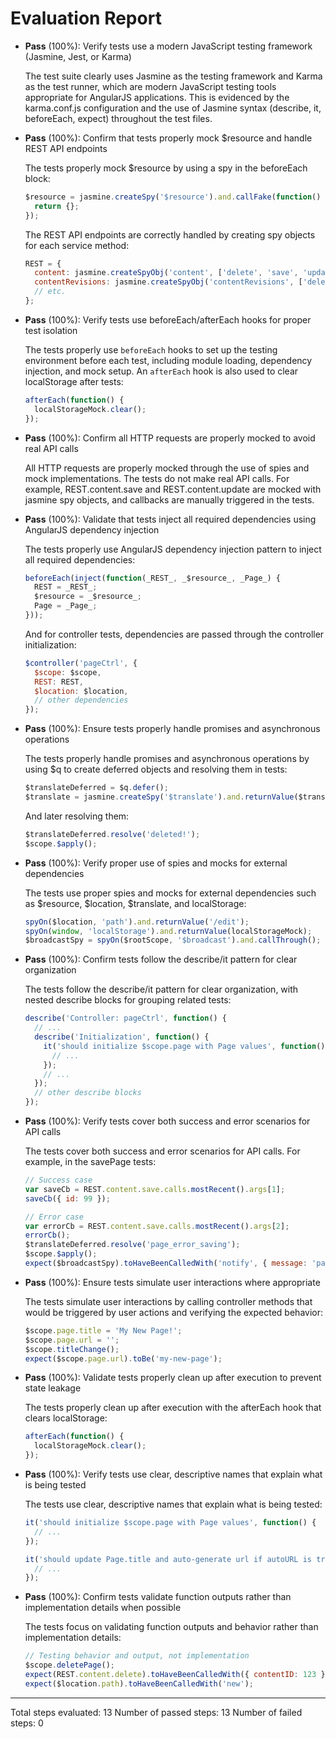 # Evaluation Report

- **Pass** (100%): Verify tests use a modern JavaScript testing framework (Jasmine, Jest, or Karma)
  
  The test suite clearly uses Jasmine as the testing framework and Karma as the test runner, which are modern JavaScript testing tools appropriate for AngularJS applications. This is evidenced by the karma.conf.js configuration and the use of Jasmine syntax (describe, it, beforeEach, expect) throughout the test files.

- **Pass** (100%): Confirm that tests properly mock $resource and handle REST API endpoints
  
  The tests properly mock $resource by using a spy in the beforeEach block:
  ```javascript
  $resource = jasmine.createSpy('$resource').and.callFake(function() {
    return {};
  });
  ```
  The REST API endpoints are correctly handled by creating spy objects for each service method:
  ```javascript
  REST = {
    content: jasmine.createSpyObj('content', ['delete', 'save', 'update']),
    contentRevisions: jasmine.createSpyObj('contentRevisions', ['delete', 'save']),
    // etc.
  };
  ```

- **Pass** (100%): Verify tests use beforeEach/afterEach hooks for proper test isolation
  
  The tests properly use `beforeEach` hooks to set up the testing environment before each test, including module loading, dependency injection, and mock setup. An `afterEach` hook is also used to clear localStorage after tests:
  ```javascript
  afterEach(function() {
    localStorageMock.clear();
  });
  ```

- **Pass** (100%): Confirm all HTTP requests are properly mocked to avoid real API calls
  
  All HTTP requests are properly mocked through the use of spies and mock implementations. The tests do not make real API calls. For example, REST.content.save and REST.content.update are mocked with jasmine spy objects, and callbacks are manually triggered in the tests.

- **Pass** (100%): Validate that tests inject all required dependencies using AngularJS dependency injection
  
  The tests properly use AngularJS dependency injection pattern to inject all required dependencies:
  ```javascript
  beforeEach(inject(function(_REST_, _$resource_, _Page_) {
    REST = _REST_;
    $resource = _$resource_;
    Page = _Page_;
  }));
  ```
  And for controller tests, dependencies are passed through the controller initialization:
  ```javascript
  $controller('pageCtrl', {
    $scope: $scope,
    REST: REST,
    $location: $location,
    // other dependencies
  });
  ```

- **Pass** (100%): Ensure tests properly handle promises and asynchronous operations
  
  The tests properly handle promises and asynchronous operations by using $q to create deferred objects and resolving them in tests:
  ```javascript
  $translateDeferred = $q.defer();
  $translate = jasmine.createSpy('$translate').and.returnValue($translateDeferred.promise);
  ```
  And later resolving them:
  ```javascript
  $translateDeferred.resolve('deleted!');
  $scope.$apply();
  ```

- **Pass** (100%): Verify proper use of spies and mocks for external dependencies
  
  The tests use proper spies and mocks for external dependencies such as $resource, $location, $translate, and localStorage:
  ```javascript
  spyOn($location, 'path').and.returnValue('/edit');
  spyOn(window, 'localStorage').and.returnValue(localStorageMock);
  $broadcastSpy = spyOn($rootScope, '$broadcast').and.callThrough();
  ```

- **Pass** (100%): Confirm tests follow the describe/it pattern for clear organization
  
  The tests follow the describe/it pattern for clear organization, with nested describe blocks for grouping related tests:
  ```javascript
  describe('Controller: pageCtrl', function() {
    // ...
    describe('Initialization', function() {
      it('should initialize $scope.page with Page values', function() {
        // ...
      });
      // ...
    });
    // other describe blocks
  });
  ```

- **Pass** (100%): Verify tests cover both success and error scenarios for API calls
  
  The tests cover both success and error scenarios for API calls. For example, in the savePage tests:
  ```javascript
  // Success case
  var saveCb = REST.content.save.calls.mostRecent().args[1];
  saveCb({ id: 99 });
  
  // Error case
  var errorCb = REST.content.save.calls.mostRecent().args[2];
  errorCb();
  $translateDeferred.resolve('page_error_saving');
  $scope.$apply();
  expect($broadcastSpy).toHaveBeenCalledWith('notify', { message: 'page_error_saving', classes: 'alert-error' });
  ```

- **Pass** (100%): Ensure tests simulate user interactions where appropriate
  
  The tests simulate user interactions by calling controller methods that would be triggered by user actions and verifying the expected behavior:
  ```javascript
  $scope.page.title = 'My New Page!';
  $scope.page.url = '';
  $scope.titleChange();
  expect($scope.page.url).toBe('my-new-page');
  ```

- **Pass** (100%): Validate tests properly clean up after execution to prevent state leakage
  
  The tests properly clean up after execution with the afterEach hook that clears localStorage:
  ```javascript
  afterEach(function() {
    localStorageMock.clear();
  });
  ```

- **Pass** (100%): Verify tests use clear, descriptive names that explain what is being tested
  
  The tests use clear, descriptive names that explain what is being tested:
  ```javascript
  it('should initialize $scope.page with Page values', function() {
    // ...
  });
  
  it('should update Page.title and auto-generate url if autoURL is true', function() {
    // ...
  });
  ```

- **Pass** (100%): Confirm tests validate function outputs rather than implementation details when possible
  
  The tests focus on validating function outputs and behavior rather than implementation details:
  ```javascript
  // Testing behavior and output, not implementation
  $scope.deletePage();
  expect(REST.content.delete).toHaveBeenCalledWith({ contentID: 123 }, jasmine.any(Function));
  expect($location.path).toHaveBeenCalledWith('new');
  ```

---

Total steps evaluated: 13
Number of passed steps: 13
Number of failed steps: 0